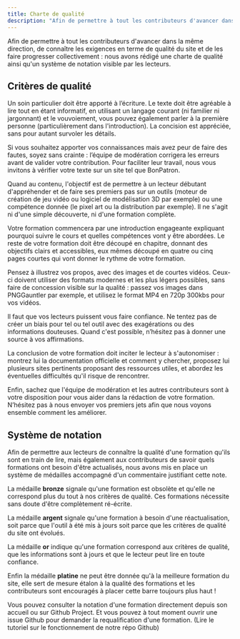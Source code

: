 ```yaml
---
title: Charte de qualité
description: "Afin de permettre à tout les contributeurs d'avancer dans la même direction, de connaître les exigences en terme de qualité du site et de les faire progresser collectivement : nous avons rédigé une charte de qualité ainsi qu'un système de notation visible par les lecteurs."
---
```


Afin de permettre à tout les contributeurs d'avancer dans la même direction, de connaître les exigences en terme de qualité du site et de les faire progresser collectivement : nous avons rédigé une charte de qualité ainsi qu'un système de notation visible par les lecteurs.

## Critères de qualité

Un soin particulier doit être apporté à l’écriture. Le texte doit être agréable à lire tout en étant informatif, en utilisant un langage courant (ni familier ni jargonnant) et le vouvoiement, vous pouvez également parler à la première personne (particulièrement dans l'introduction). La concision est appréciée, sans pour autant survoler les détails.

Si vous souhaitez apporter vos connaissances mais avez peur de faire des fautes, soyez sans crainte : l’équipe de modération corrigera les erreurs avant de valider votre contribution. Pour faciliter leur travail, nous vous invitons à vérifier votre texte sur un site tel que BonPatron.

Quand au contenu, l'objectif est de permettre à un lecteur débutant d'appréhender et de faire ses premiers pas sur un outils (moteur de création de jeu vidéo ou logiciel de modélisation 3D par exemple) ou une compétence donnée (le pixel art ou la distribution par exemple). Il ne s'agit ni d'une simple découverte, ni d'une formation complète.

Votre formation commencera par une introduction engageante expliquant pourquoi suivre le cours et quelles compétences vont y être abordées. Le reste de votre formation doit être découpé en chapitre, donnant des objectifs clairs et accessibles, eux mêmes découpé en quatre ou cinq pages courtes qui vont donner le rythme de votre formation.

Pensez à illustrez vos propos, avec des images et de courtes vidéos. Ceux-ci doivent utiliser des formats modernes et les plus légers possibles, sans faire de concession visible sur la qualité : passez vos images dans PNGGauntler par exemple, et utilisez le format MP4 en 720p 300kbs pour vos vidéos.

Il faut que vos lecteurs puissent vous faire confiance. Ne tentez pas de créer un biais pour tel ou tel outil avec des exagérations ou des informations douteuses. Quand c'est possible, n’hésitez pas à donner une source à vos affirmations.

La conclusion de votre formation doit inciter le lecteur à s'autonomiser : montrez lui la documentation officielle et comment y chercher, proposez lui plusieurs sites pertinents proposant des ressources utiles, et abordez les éventuelles difficultés qu'il risque de rencontrer.

Enfin, sachez que l'équipe de modération et les autres contributeurs sont à votre disposition pour vous aider dans la rédaction de votre formation. N’hésitez pas à nous envoyer vos premiers jets afin que nous voyons ensemble comment les améliorer.

## Système de notation

Afin de permettre aux lecteurs de connaître la qualité d'une formation qu'ils sont en train de lire, mais également aux contributeurs de savoir quels formations ont besoin d'être actualisés, nous avons mis en place un système de médailles accompagné d'un commentaire justifiant cette note.

La médaille **bronze** signale qu'une formation est obsolète et qu'elle ne correspond plus du tout à nos critères de qualité. Ces formations nécessite sans doute d'être complètement ré-écrite.

La médaille **argent** signale qu'une formation à besoin d'une réactualisation, soit parce que l'outil à été mis à jours soit parce que les critères de qualité du site ont évolués.

La médaille **or** indique qu'une formation correspond aux critères de qualité, que les informations sont à jours et que le lecteur peut lire en toute confiance.

Enfin la médaille **platine** ne peut être donnée qu'à la meilleure formation du site, elle sert de mesure étalon à la qualité des formations et les contributeurs sont encouragés à placer cette barre toujours plus haut !

Vous pouvez consulter la notation d'une formation directement depuis son accueil ou sur Github Project. Et vous pouvez à tout moment ouvrir une issue Github pour demander la requalification d'une formation. (Lire le tutoriel sur le fonctionnement de notre répo Github)
